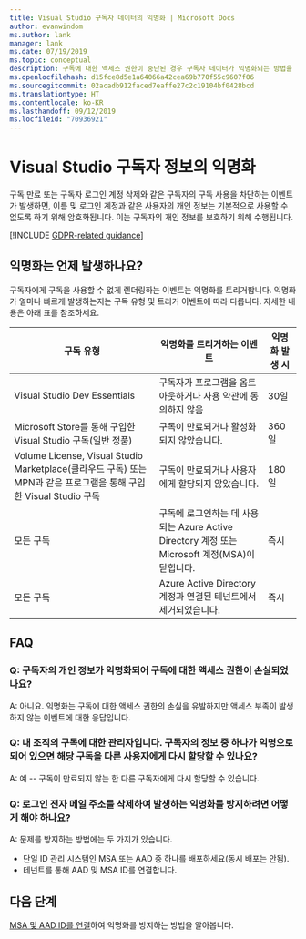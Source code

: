 ```yaml
---
title: Visual Studio 구독자 데이터의 익명화 | Microsoft Docs
author: evanwindom
ms.author: lank
manager: lank
ms.date: 07/19/2019
ms.topic: conceptual
description: 구독에 대한 액세스 권한이 중단된 경우 구독자 데이터가 익명화되는 방법을 알아봅니다.
ms.openlocfilehash: d15fce8d5e1a64066a42cea69b770f55c9607f06
ms.sourcegitcommit: 02acadb912faced7eaffe27c2c19104bf0428bcd
ms.translationtype: HT
ms.contentlocale: ko-KR
ms.lasthandoff: 09/12/2019
ms.locfileid: "70936921"
---
```

# <a name="anonymization-of-visual-studio-subscriber-information"></a>Visual Studio 구독자 정보의 익명화
구독 만료 또는 구독자 로그인 계정 삭제와 같은 구독자의 구독 사용을 차단하는 이벤트가 발생하면, 이름 및 로그인 계정과 같은 사용자의 개인 정보는 기본적으로 사용할 수 없도록 하기 위해 암호화됩니다.  이는 구독자의 개인 정보를 보호하기 위해 수행됩니다.

[!INCLUDE [GDPR-related guidance](includes/gdpr-intro-sentence.md)]

## <a name="when-does-anonymization-occur"></a>익명화는 언제 발생하나요?
구독자에게 구독을 사용할 수 없게 렌더링하는 이벤트는 익명화를 트리거합니다.  익명화가 얼마나 빠르게 발생하는지는 구독 유형 및 트리거 이벤트에 따라 다릅니다. 자세한 내용은 아래 표를 참조하세요.

| 구독 유형                                                                                                                       | 익명화를 트리거하는 이벤트                                                                                                     | 익명화 발생 시 |
|-----------------------------------------------------------------------------------------------------------------------------------------|------------------------------------------------------------------------------------------------------------|---------------------------|
| Visual Studio Dev Essentials                                                                                                            | 구독자가 프로그램을 옵트아웃하거나 사용 약관에 동의하지 않음                                    | 30일               |
| Microsoft Store를 통해 구입한 Visual Studio 구독(일반 정품)                                                                      | 구독이 만료되거나 활성화되지 않았습니다.                                                                   | 360일                  |
| Volume License, Visual Studio Marketplace(클라우드 구독) 또는 MPN과 같은 프로그램을 통해 구입한 Visual Studio 구독 | 구독이 만료되거나 사용자에게 할당되지 않았습니다.                                                          | 180일                  |
| 모든 구독                                                                                                                       | 구독에 로그인하는 데 사용되는 Azure Active Directory 계정 또는 Microsoft 계정(MSA)이 닫힙니다. | 즉시               |
| 모든 구독                                                                                                                       | Azure Active Directory 계정과 연결된 테넌트에서 제거되었습니다.                                | 즉시               |

## <a name="faq"></a>FAQ
### <a name="q--does-the-anonymization-of-the-subscribers-personal-information-cause-them-to-lose-access-to-the-subscription"></a>Q:  구독자의 개인 정보가 익명화되어 구독에 대한 액세스 권한이 손실되었나요?
A:  아니요.  익명화는 구독에 대한 액세스 권한의 손실을 유발하지만 액세스 부족이 발생하지 않는 이벤트에 대한 응답입니다.

### <a name="q--im-an-administrator-for-my-organizations-subscriptions--if-one-of-my-subscribers-information-is-anonymized-can-that-subscription-be-reassigned-to-another-user"></a>Q:  내 조직의 구독에 대한 관리자입니다.  구독자의 정보 중 하나가 익명으로 되어 있으면 해당 구독을 다른 사용자에게 다시 할당할 수 있나요?
A:  예 -- 구독이 만료되지 않는 한 다른 구독자에게 다시 할당할 수 있습니다.

### <a name="q-how-can-i-prevent-anonymization-caused-by-deleting-a-sign-in-email-address"></a>Q: 로그인 전자 메일 주소를 삭제하여 발생하는 익명화를 방지하려면 어떻게 해야 하나요?
A:  문제를 방지하는 방법에는 두 가지가 있습니다.
- 단일 ID 관리 시스템인 MSA 또는 AAD 중 하나를 배포하세요(동시 배포는 안됨).  
- 테넌트를 통해 AAD 및 MSA ID를 연결합니다. 

## <a name="next-steps"></a>다음 단계
[MSA 및 AAD ID를 연결](/azure/active-directory/b2b/add-users-administrator)하여 익명화를 방지하는 방법을 알아봅니다.
